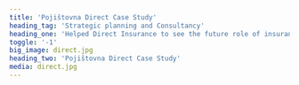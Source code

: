 ```yaml
---
title: 'Pojištovna Direct Case Study'
heading_tag: 'Strategic planning and Consultancy'
heading_one: 'Helped Direct Insurance to see the future role of insurance business'
toggle: '-1'
big_image: direct.jpg
heading_two: 'Pojištovna Direct Case Study'
media: direct.jpg
---
```


